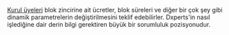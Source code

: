 [Kurul üyeleri](introduction/dxpcore) blok zincirine ait ücretler, blok süreleri  ve diğer bir çok şey gibi dinamik parametrelerin değiştirilmesini teklif edebilirler. Dxperts'in nasıl işlediğine dair derin bilgi gerektiren büyük bir sorumluluk pozisyonudur.